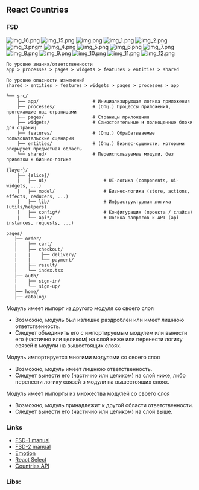 ## React Countries

### FSD
![img_16.png](img_16.png)
![img_15.png](img_15.png)
![img.png](img.png)
![img_1.png](img_1.png)
![img_2.png](img_2.png)
![img_3.png](img_3.png)m
![img_4.png](img_4.png)
![img_5.png](img_5.png)
![img_6.png](img_6.png)
![img_7.png](img_7.png)
![img_8.png](img_8.png)
![img_9.png](img_9.png)
![img_10.png](img_10.png)
![img_11.png](img_11.png)
![img_12.png](img_12.png)
~~~
По уровню знания/ответственности
app > processes > pages > widgets > features > entities > shared
~~~
~~~
По уровню опасности изменений
shared > entities > features > widgets > pages > processes > app
~~~
~~~
└── src/
    ├── app/                    # Инициализирующая логика приложения
    ├── processes/              # (Опц.) Процессы приложения, протекающие над страницами
    ├── pages/                  # Страницы приложения
    ├── widgets/                # Самостоятельные и полноценные блоки для страниц
    ├── features/               # (Опц.) Обрабатываемые пользовательские сценарии
    ├── entities/               # (Опц.) Бизнес-сущности, которыми оперирует предметная область
    └── shared/                 # Переиспользуемые модули, без привязки к бизнес-логике
~~~
~~~
{layer}/
    ├── {slice}/
    |   ├── ui/                     # UI-логика (components, ui-widgets, ...)
    |   ├── model/                  # Бизнес-логика (store, actions, effects, reducers, ...)
    |   ├── lib/                    # Инфраструктурная логика (utils/helpers)
    |   ├── config*/                # Конфигурация (проекта / слайса)
    |   └── api*/                   # Логика запросов к API (api instances, requests, ...)
~~~
~~~
pages/
   ├── order/
   |    ├── cart/
   |    ├── checkout/
   |    |    ├── delivery/
   |    |    └── payment/
   |    ├── result/
   |    └── index.tsx
   ├── auth/
   |    ├── sign-in/
   |    └── sign-up/
   ├── home/
   ├── catalog/
~~~

Модуль имеет импорт из другого модуля со своего слоя
- Возможно, модуль был излишне раздроблен или имеет лишнюю ответственность.
- Следует объединить его с импортируемым модулем или вынести его (частично или целиком) на слой ниже или перенести логику связей в модули 
  на вышестоящих слоях.

Модуль импортируется многими модулями со своего слоя
- Возможно, модуль имеет лишнюю ответственность.
- Следует вынести его (частично или целиком) на слой ниже, либо перенести логику связей в модули на вышестоящих слоях.

Модуль имеет импорты из множества модулей со своего слоя
- Возможно, модуль принадлежит к другой области ответственности.
- Следует вынести его (частично или целиком) на слой выше.


### Links
 - [FSD-1 manual](https://feature-sliced.design/ru/docs/reference/units/decomposition)
 - [FSD-2 manual](https://feature-sliced.design/ru/docs/get-started/cheatsheet)
 - [Emotion](https://emotion.sh)
 - [React Select](https://react-select.com/home)
 - [Countries API](https://restcountries.com)


### Libs: 